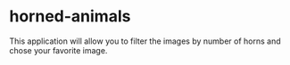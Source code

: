 # horned-animals
This application will allow you to filter the images by number of horns and chose your favorite image.
